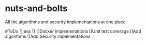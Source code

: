 # nuts-and-bolts
All the algorithms and security implementations at one place


#ToDo
[]java 11
[]Docker implementations
[]Unit test coverage
[]Add algorithms
[]Add Security implementations
